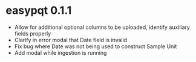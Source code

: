 # easypqt 0.1.1

* Allow for additional optional columns to be uploaded, identify auxiliary fields properly
* Clarify in error modal that Date field is invalid
* Fix bug where Date was not being used to construct Sample Unit
* Add modal while ingestion is running
